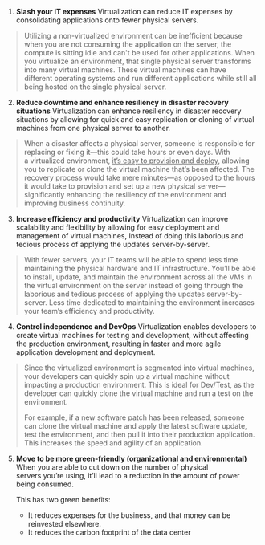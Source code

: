 
1. **Slash your IT expenses**
	Virtualization can reduce IT expenses by consolidating applications onto fewer physical servers.
	
>Utilizing a non-virtualized environment can be inefficient because when you are not consuming the application on the server, the compute is sitting idle and can't be used for other applications. When you virtualize an environment, that single physical server transforms into many virtual machines. These virtual machines can have different operating systems and run different applications while still all being hosted on the single physical server.


2. **Reduce downtime and enhance resiliency in disaster recovery situations**
	Virtualization can enhance resiliency in disaster recovery situations by allowing for quick and easy replication or cloning of virtual machines from one physical server to another.

>When a disaster affects a physical server, someone is responsible for replacing or fixing it—this could take hours or even days. With a virtualized environment, <u>it’s easy to provision and deploy</u>, allowing you to replicate or clone the virtual machine that’s been affected. The recovery process would take mere minutes—as opposed to the hours it would take to provision and set up a new physical server—significantly enhancing the resiliency of the environment and improving business continuity.


3. **Increase efficiency and productivity**
	Virtualization can improve scalability and flexibility by allowing for easy deployment and management of virtual machines, Instead of doing this laborious and tedious process of applying the updates server-by-server. 

>With fewer servers, your IT teams will be able to spend less time maintaining the physical hardware and IT infrastructure. You’ll be able to install, update, and maintain the environment across all the VMs in the virtual environment on the server instead of going through the laborious and tedious process of applying the updates server-by-server. 
>Less time dedicated to maintaining the environment increases your team’s efficiency and productivity.

4. **Control independence and DevOps**
	Virtualization enables developers to create virtual machines for testing and development, without affecting the production environment, resulting in faster and more agile application development and deployment.

>Since the virtualized environment is segmented into virtual machines, your developers can quickly spin up a virtual machine without impacting a production environment. This is ideal for Dev/Test, as the developer can quickly clone the virtual machine and run a test on the environment.
>
>For example, if a new software patch has been released, someone can clone the virtual machine and apply the latest software update, test the environment, and then pull it into their production application. This increases the speed and agility of an application.

 
5. **Move to be more green-friendly (organizational and environmental)**
	 When you are able to cut down on the number of physical servers you’re using, it’ll lead to a reduction in the amount of power being consumed. 
	 
	 This has two green benefits:
	-   It reduces expenses for the business, and that money can be reinvested elsewhere.
	-   It reduces the carbon footprint of the data center